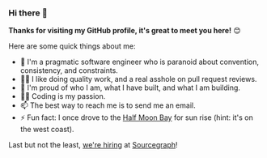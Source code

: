 ### Hi there 👋

**Thanks for visiting my GitHub profile, it's great to meet you here!** 😊

Here are some quick things about me:

- 🔭 I'm a pragmatic software engineer who is paranoid about convention, consistency, and constraints.
- 🕵️‍♀️ I like doing quality work, and a real asshole on pull request reviews.
- 🧸 I'm proud of who I am, what I have built, and what I am building.
- 🧑‍💻 Coding is my passion.
- 📫 The best way to reach me is to send me an email.
- ⚡ Fun fact: I once drove to the [Half Moon Bay](https://www.google.com/maps/place/Half+Moon+Bay,+CA,+USA) for sun rise (hint: it's on the west coast).

Last but not the least, [we're hiring](https://grnh.se/6770e0974us) at [Sourcegraph](https://sourcegraph.com/)!
